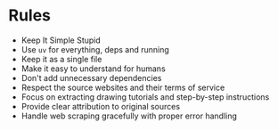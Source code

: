 # Rules
- Keep It Simple Stupid
- Use `uv` for everything, deps and running
- Keep it as a single file
- Make it easy to understand for humans
- Don't add unnecessary dependencies
- Respect the source websites and their terms of service
- Focus on extracting drawing tutorials and step-by-step instructions
- Provide clear attribution to original sources
- Handle web scraping gracefully with proper error handling